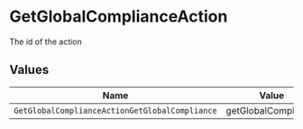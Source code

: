 # GetGlobalComplianceAction

The id of the action


## Values

| Name                                           | Value                                          |
| ---------------------------------------------- | ---------------------------------------------- |
| `GetGlobalComplianceActionGetGlobalCompliance` | getGlobalCompliance                            |